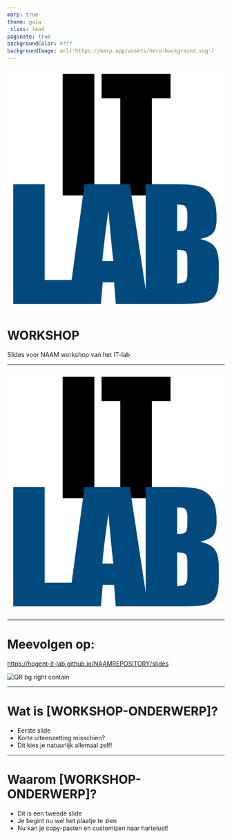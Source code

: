 ```yaml
---
marp: true
theme: gaia
_class: lead
paginate: true
backgroundColor: #fff
backgroundImage: url('https://marp.app/assets/hero-background.svg')
---
```


![bg left:40% 80%](./img/logo.png)

# **WORKSHOP**

Slides voor NAAM workshop van het IT-lab


---

![bg left:100% 80%](./img/logo.png) <!-- Plaats voor logo voor openingsslide, foefel gerust met de sizes van de bg -->

---


# Meevolgen op:

https://hogent-it-lab.github.io/NAAMREPOSITORY/slides <!-- URL naar de slides -->

![QR bg right contain](./img/link_qr.png) <!-- QR-code naar de slides -->

---

# Wat is [WORKSHOP-ONDERWERP]?

- Eerste slide
- Korte uiteenzetting misschien?
- Dit kies je natuurlijk allemaal zelf!


---

# Waarom [WORKSHOP-ONDERWERP]?

- Dit is een tweede slide
- Je begint nu wel het plaatje te zien
- Nu kan je copy-pasten en customizen naar hartelust!